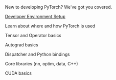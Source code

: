 New to developing PyTorch? We've got you covered.

[Developer Environment Setup](https://github.com/pytorch/pytorch/wiki/Developer-Environment-Setup)

Learn about where and how PyTorch is used

Tensor and Operator basics

Autograd basics

Dispatcher and Python bindings

Core libraries (nn, optim, data, C++)

CUDA basics